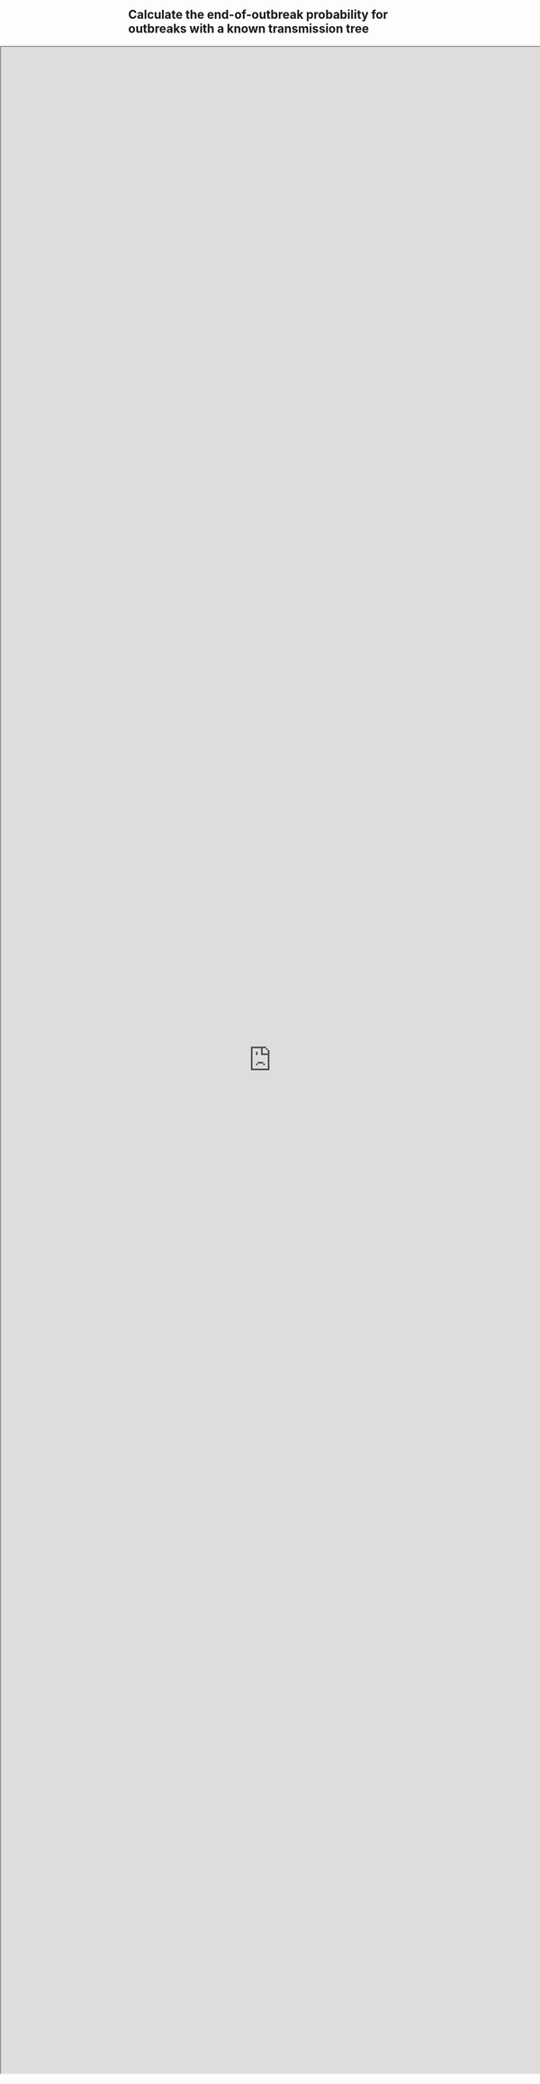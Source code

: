 <style type="text/css">
  iframe {
    width: 100vw;
    position: absolute;
    left: 0;
    <base target="_blank">
}
</style>

## Calculate the end-of-outbreak probability for outbreaks with a known transmission tree

<iframe src="https://outbreakmodelling.shinyapps.io/end-of-outbreak/" title="End-of-outbreak app" height = "90%"> </iframe>
